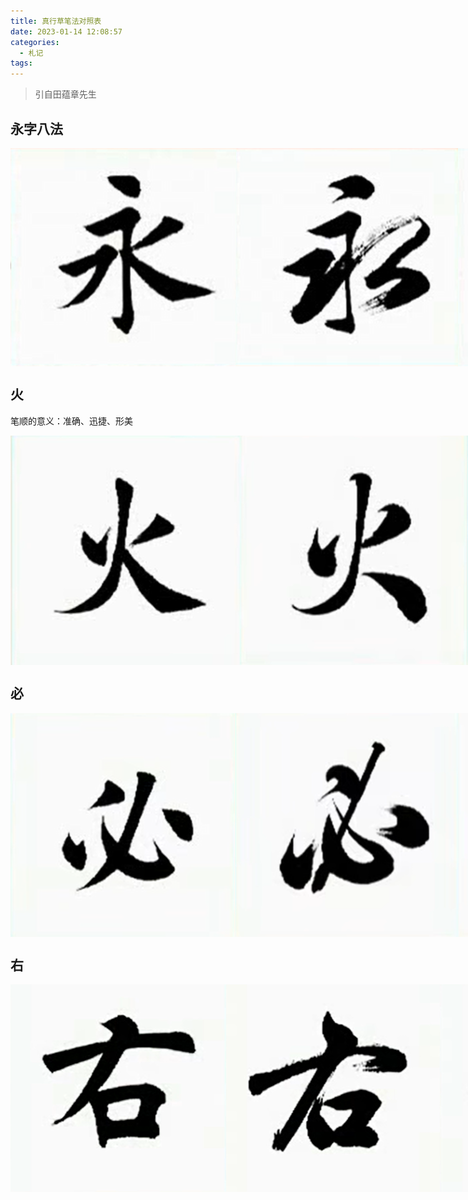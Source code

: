```yaml
---
title: 真行草笔法对照表
date: 2023-01-14 12:08:57
categories: 
  - 札记
tags: 
---
```


> 引自田蕴章先生

<!-- more -->

## 永字八法

<div style="display:flex">
	<img alt="楷书" src="image-20230114121707963.png"/>
	<img alt="行书" src="image-20230114122444343.png"/>
	<img alt="草书" src="image-20230114122531638.png"/>
</div>

## 火

笔顺的意义：准确、迅捷、形美

<div style="display:flex">
	<img alt="楷书" src="image-20230115233231357.png"/>
	<img alt="行书" src="image-20230115233309870.png"/>
	<img alt="草书" src="image-20230115233403157.png"/>
</div>

## 必

<div style="display:flex">
	<img alt="楷书" src="image-20230116112913620.png"/>
	<img alt="行书" src="image-20230116112935269.png"/>
	<img alt="草书" src="image-20230116113039322.png"/>
</div>

## 右

<div style="display:flex">
	<img alt="楷书" src="image-20230119155138864.png"/>
	<img alt="行书" src="image-20230119155204561.png"/>
	<img alt="草书" src="image-20230119155223105.png"/>
</div>

